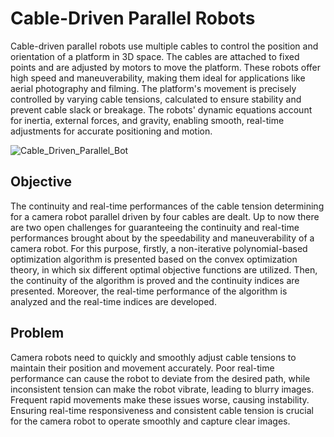 # Cable-Driven Parallel Robots
Cable-driven parallel robots use multiple cables to control the position and orientation of a platform in 3D space. The cables are attached to fixed points and are adjusted by motors to move the platform. These robots offer high speed and maneuverability, making them ideal for applications like aerial photography and filming. The platform's movement is precisely controlled by varying cable tensions, calculated to ensure stability and prevent cable slack or breakage. The robots' dynamic equations account for inertia, external forces, and gravity, enabling smooth, real-time adjustments for accurate positioning and motion.

![Cable_Driven_Parallel_Bot](https://github.com/viendimine/Cable-Driven-Parallel-Robots/assets/126682925/1b990909-32d1-40c1-a9fd-89228122320c)

## Objective
The continuity and real-time performances of the cable tension determining for a camera robot parallel driven by four
cables are dealt.
Up to now there are two open challenges for guaranteeing the continuity and
real-time performances brought about by the speedability and maneuverability of a camera robot. For this purpose,
firstly, a non-iterative polynomial-based optimization algorithm is presented based on the convex optimization theory,
in which six different optimal objective functions are utilized. Then, the continuity of the algorithm is proved and the
continuity indices are presented. Moreover, the real-time performance of the algorithm is analyzed and the real-time
indices are developed.

## Problem
Camera robots need to quickly and smoothly adjust cable tensions to maintain their position and movement accurately. Poor real-time performance can cause the robot to deviate from the desired path, while inconsistent tension can make the robot vibrate, leading to blurry images. Frequent rapid movements make these issues worse, causing instability. Ensuring real-time responsiveness and consistent cable tension is crucial for the camera robot to operate smoothly and capture clear images.
